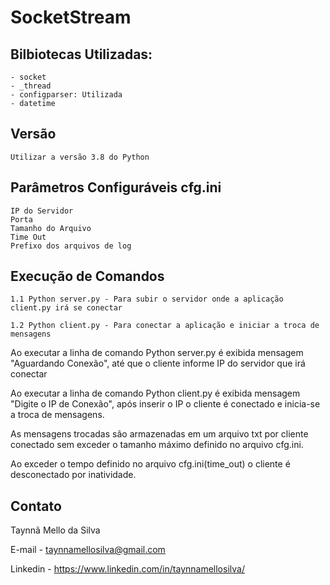 # SocketStream

## Bilbiotecas Utilizadas:


    - socket 
    - _thread
    - configparser: Utilizada 
    - datetime

## Versão

    Utilizar a versão 3.8 do Python

## Parâmetros Configuráveis cfg.ini

    IP do Servidor
    Porta
    Tamanho do Arquivo
    Time Out
    Prefixo dos arquivos de log


## Execução de Comandos

    1.1 Python server.py - Para subir o servidor onde a aplicação client.py irá se conectar

    1.2 Python client.py - Para conectar a aplicação e iniciar a troca de mensagens

Ao executar a linha de comando Python server.py é exibida mensagem "Aguardando Conexão", até que o cliente informe IP do servidor que irá conectar

Ao executar a linha de comando Python client.py é exibida mensagem "Digite o IP de Conexão", após inserir o IP o cliente é conectado e inicia-se a troca de mensagens.

As mensagens trocadas são armazenadas em um arquivo txt por cliente conectado sem exceder o tamanho máximo definido no arquivo cfg.ini.

Ao exceder o tempo definido no arquivo cfg.ini(time_out) o cliente é desconectado por inatividade.

## Contato
Taynnã Mello da Silva

E-mail  - taynnamellosilva@gmail.com 

Linkedin - https://www.linkedin.com/in/taynnamellosilva/